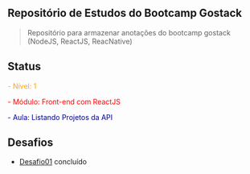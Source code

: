 ## Repositório de Estudos do Bootcamp Gostack

> Repositório para armazenar anotações do bootcamp gostack (NodeJS, ReactJS, ReacNative)

## Status

<span style="color:orange;">- Nível:  1</span>

<span style="color:red;">- Módulo:  Front-end com ReactJS</span>

<span style="color:darkblue;">- Aula: Listando Projetos da API</span>

## Desafios

* [Desafio01](https://github.com/brunosana/rocketseat-gostack-desafio01) concluído